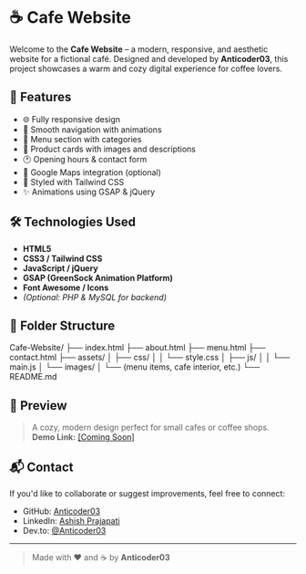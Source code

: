 # ☕ Cafe Website

Welcome to the **Cafe Website** – a modern, responsive, and aesthetic website for a fictional café. Designed and developed by **Anticoder03**, this project showcases a warm and cozy digital experience for coffee lovers.

## 🚀 Features

- 🌐 Fully responsive design
- 🧭 Smooth navigation with animations
- 📜 Menu section with categories
- 🧁 Product cards with images and descriptions
- 🕐 Opening hours & contact form
- 📍 Google Maps integration (optional)
- 🎨 Styled with Tailwind CSS
- ✨ Animations using GSAP & jQuery

## 🛠️ Technologies Used

- **HTML5**  
- **CSS3 / Tailwind CSS**
- **JavaScript / jQuery**
- **GSAP (GreenSock Animation Platform)**  
- **Font Awesome / Icons**
- *(Optional: PHP & MySQL for backend)*

## 📁 Folder Structure

Cafe-Website/
├── index.html
├── about.html
├── menu.html
├── contact.html
├── assets/
│   ├── css/
│   │   └── style.css
│   ├── js/
│   │   └── main.js
│   └── images/
│       └── (menu items, cafe interior, etc.)
└── README.md


## 📸 Preview

> A cozy, modern design perfect for small cafes or coffee shops.  
> **Demo Link:** [\[Coming Soon\]](https://cafe-web-anticoder.netlify.app/)

## 📬 Contact

If you'd like to collaborate or suggest improvements, feel free to connect:

- GitHub: [Anticoder03](https://github.com/Anticoder03)
- LinkedIn: [Ashish Prajapati](https://www.linkedin.com/in/ashish-prajapati-68bb82242/)
- Dev.to: [@Anticoder03](https://dev.to/anticoder03)

---

> Made with ❤️ and ☕ by **Anticoder03**

